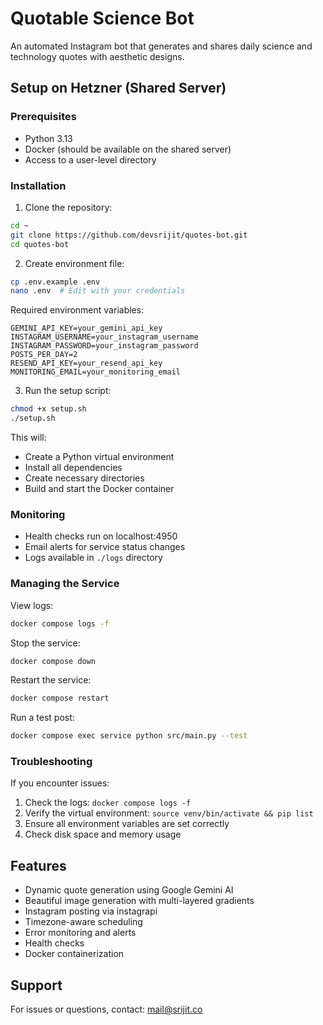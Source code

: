 # Quotable Science Bot

An automated Instagram bot that generates and shares daily science and technology quotes with aesthetic designs.

## Setup on Hetzner (Shared Server)

### Prerequisites
- Python 3.13
- Docker (should be available on the shared server)
- Access to a user-level directory

### Installation
1. Clone the repository:
```bash
cd ~
git clone https://github.com/devsrijit/quotes-bot.git
cd quotes-bot
```

2. Create environment file:
```bash
cp .env.example .env
nano .env  # Edit with your credentials
```

Required environment variables:
```
GEMINI_API_KEY=your_gemini_api_key
INSTAGRAM_USERNAME=your_instagram_username
INSTAGRAM_PASSWORD=your_instagram_password
POSTS_PER_DAY=2
RESEND_API_KEY=your_resend_api_key
MONITORING_EMAIL=your_monitoring_email
```

3. Run the setup script:
```bash
chmod +x setup.sh
./setup.sh
```

This will:
- Create a Python virtual environment
- Install all dependencies
- Create necessary directories
- Build and start the Docker container

### Monitoring
- Health checks run on localhost:4950
- Email alerts for service status changes
- Logs available in `./logs` directory

### Managing the Service

View logs:
```bash
docker compose logs -f
```

Stop the service:
```bash
docker compose down
```

Restart the service:
```bash
docker compose restart
```

Run a test post:
```bash
docker compose exec service python src/main.py --test
```

### Troubleshooting
If you encounter issues:
1. Check the logs: `docker compose logs -f`
2. Verify the virtual environment: `source venv/bin/activate && pip list`
3. Ensure all environment variables are set correctly
4. Check disk space and memory usage

## Features
- Dynamic quote generation using Google Gemini AI
- Beautiful image generation with multi-layered gradients
- Instagram posting via instagrapi
- Timezone-aware scheduling
- Error monitoring and alerts
- Health checks
- Docker containerization

## Support
For issues or questions, contact: mail@srijit.co
